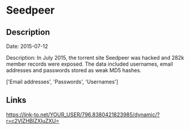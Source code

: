 # Seedpeer

## Description

Date: 2015-07-12

Description:
In July 2015, the torrent site Seedpeer was hacked and 282k member records were exposed. The data included usernames, email addresses and passwords stored as weak MD5 hashes.


['Email addresses', 'Passwords', 'Usernames']

## Links

https://link-to.net/YOUR_USER/796.8380421823985/dynamic/?r=c2VlZHBlZXIuZXU=